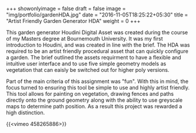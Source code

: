 +++
showonlyimage = false
draft = false
image = "img/portfolio/gardenHDA.jpg"
date = "2016-11-05T18:25:22+05:30"
title = "Artist Friendly Garden Generator HDA"
weight = 0
+++

This garden generator Houdini Digital Asset was created during the course of my Masters degree at Bournemouth University. It was my first introduction to Houdini, and was created in line with the brief. <!--more--> The HDA was required to be an artist friendly procedural asset that can quickly configure a garden. The brief outlined the assets requirment to have a flexible and intuitive user interface and to use five simple geometry models as vegetation that can eaisly be switched out for higher poly versions. 

Part of the main criteria of this assignment was "fun". With this in mind, the focus turned to ensuring this tool be simple to use and highly artist friendly. This tool allows for painting on vegetation, drawing fences and paths directly onto the ground geometry along with the ability to use greyscale maps to determine path position. As a result this project was rewarded a high distinction. 


{{<vimeo 458265886>}}

